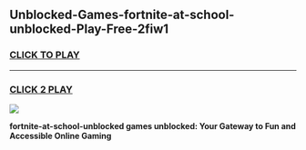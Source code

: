 
## Unblocked-Games-fortnite-at-school-unblocked-Play-Free-2fiw1
<h3>
<a href="https://premium76.site?title=fortnite-at-school-unblocked&ref=18A1">CLICK TO PLAY</a></h3>
<hr>

<h3>
<a href="https://premium76.site?title=fortnite-at-school-unblocked&ref=18A1">CLICK 2 PLAY</a>
  
</h3>

<a href="https://premium76.site?title=fortnite-at-school-unblocked&ref=18A1"><img src="https://clearcache.store/games.png"></a>


**fortnite-at-school-unblocked games unblocked: Your Gateway to Fun and Accessible Online Gaming**
